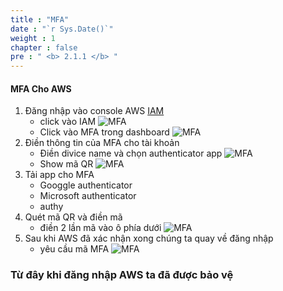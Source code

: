```yaml
---
title : "MFA"
date : "`r Sys.Date()`"
weight : 1
chapter : false
pre : " <b> 2.1.1 </b> "
---
```


#### MFA Cho AWS
1. Đăng nhập vào console AWS [IAM](https://console.aws.amazon.com/)
    + click vào IAM ![MFA](/images/1.account/001-taikhoan.png)
    + Click vào MFA trong dashboard ![MFA](/images/1.account/MFA-taikhoan2.png)
2. Điền thông tin của MFA cho tài khoản
    + Điền divice name và chọn authenticator app ![MFA](/images/1.account/MFA-taikhoan3.png)
    + Show mã QR ![MFA](/images/1.account/MFA-taikhoan4.png)
3. Tải app cho MFA
    + Googgle authenticator
    + Microsoft authenticator
    + authy
4. Quét mã QR và điền mã
    + điền 2 lần mã vào ô phía dưới ![MFA](/images/1.account/MFA-taikhoan5.png)
5. Sau khi AWS đã xác nhận xong chúng ta quay về đăng nhập
    + yêu cầu mã MFA ![MFA](/images/1.account/MFA-taikhoan6.png)
### Từ đây khi đăng nhập AWS ta đã được bảo vệ 